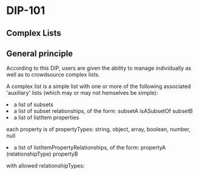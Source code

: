 DIP-101
======

Complex Lists
------------------------------

## General principle

According to this DIP, users are given the ability to manage individually as well as to crowdsource complex lists.

A complex list is a simple list with one or more of the following associated 'auxiliary' lists (which may or may not hemselves be simple):

<li>a list of subsets</li>

<li>a list of subset relationships, of the form: subsetA isASubsetOf subsetB</li>

<li>a list of listItem properties</li>

each property is of propertyTypes: string, object, array, boolean, number, null

<li>a list of listItemPropertyRelationships, of the form: propertyA (relationshipType) propertyB</li>

with allowed relationshipTypes:
